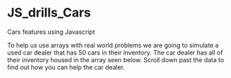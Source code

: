 # JS_drills_Cars
Cars features using Javascript

To help us use arrays with real world problems we are going to simulate a used car dealer that has 50 cars in their inventory. The car dealer has all of their inventory housed in the array seen below. Scroll down past the data to find out how you can help the car dealer.
